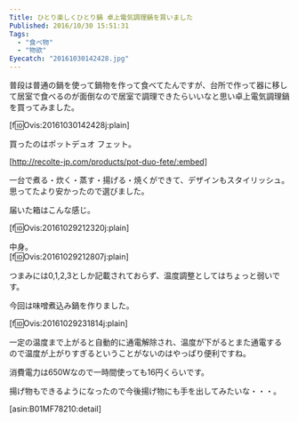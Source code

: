 ```yaml
---
Title: ひとり楽しくひとり鍋 卓上電気調理鍋を買いました
Published: 2016/10/30 15:51:31
Tags:
  - "食べ物"
  - "物欲"
Eyecatch: "20161030142428.jpg"
---
```

普段は普通の鍋を使って鍋物を作って食べてたんですが、台所で作って器に移して居室で食べるのが面倒なので居室で調理できたらいいなと思い卓上電気調理鍋を買ってみました。  

[f:id:Ovis:20161030142428j:plain]

買ったのはポットデュオ フェット。  


[http://recolte-jp.com/products/pot-duo-fete/:embed]





一台で煮る・炊く・蒸す・揚げる・焼くができて、デザインもスタイリッシュ。思ってたより安かったので選びました。  

届いた箱はこんな感じ。

[f:id:Ovis:20161029212320j:plain]

中身。  
[f:id:Ovis:20161029212807j:plain]

つまみには0,1,2,3としか記載されておらず、温度調整としてはちょっと弱いです。  

今回は味噌煮込み鍋を作りました。 

[f:id:Ovis:20161029231814j:plain]

一定の温度まで上がると自動的に通電解除され、温度が下がるとまた通電するので温度が上がりすぎるということがないのはやっぱり便利ですね。  

消費電力は650Wなので一時間使っても16円くらいです。  

揚げ物もできるようになったので今後揚げ物にも手を出してみたいな・・・。  

[asin:B01MF78210:detail]